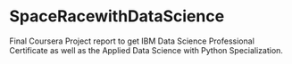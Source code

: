 # SpaceRacewithDataScience
Final Coursera Project report to get IBM Data Science Professional Certificate as well as the Applied Data Science with Python Specialization. 
